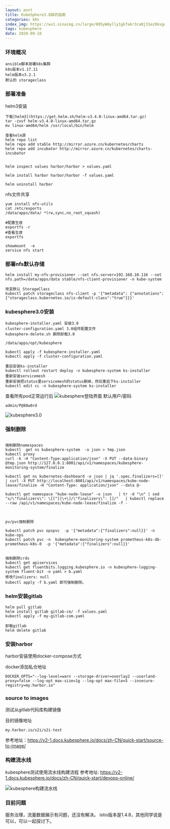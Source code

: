 ```yaml
---
layout: post
title: KubeSphere3.0踩坑指南
categories: k8s
index_img: https://wx1.sinaimg.cn/large/005yWAylly1gkfakr3ca0j31ez0ksgqe.jpg
tags: kubesphere
date: 2020-09-10
---
```


### 环境概况
```
ansible脚本部署k8s集群
k8s版本v1.17.11
helm版本v3.2.1
默认的 storageclass

```
### 部署准备

helm3安装
```
下载[helm3](https://get.helm.sh/helm-v3.4.0-linux-amd64.tar.gz)
tar -zxvf helm-v3.4.0-linux-amd64.tar.gz
mv linux-amd64/helm /usr/local/bin/helm

查看helm源
helm repo list
helm repo add stable http://mirror.azure.cn/kubernetes/charts
helm repo add incubator http://mirror.azure.cn/kubernetes/charts-incubator


helm inspect values harbor/harbor > values.yaml

helm install harbor harbor/harbor -f values.yaml

helm uninstall harbor
```
<!--more-->

nfs文件共享
```
yum install nfs-utils
cat /etc/exports
/data/apps/data/ *(rw,sync,no_root_squash)

#配置生效
exportfs -r
#查看生效
exportfs

showmount  -e
service nfs start

```

### 部署nfs默认存储
```
helm install my-nfs-provisioner --set nfs.server=192.168.10.116 --set nfs.path=/data/apps/data stable/nfs-client-provisioner -n kube-system

改变默认 StorageClass
kubectl patch storageclass nfs-client -p '{"metadata": {"annotations":{"storageclass.kubernetes.io/is-default-class":"true"}}}'
```

### kubesphere3.0安装
```
kubesphere-installer.yaml 安装3.0
cluster-configuration.yaml 3.0组件配置文件
kubesphere-delete.sh 删除卸载3.0

/data/apps/opt/kubesphere

kubectl apply -f kubesphere-installer.yaml
kubectl apply -f cluster-configuration.yaml

重启安装ks-installer
kubectl rollout restart deploy -n kubesphere-system ks-installer
重新安装servicemesh
重新安装把status里servicemesh的status删掉，然后重启下ks-installer
kubectl edit cc -n kubesphere-system ks-installer

```
查看所有pod正常运行后
![kubesphere登陆界面](https://wx2.sinaimg.cn/large/005yWAylly1gkfbaoia8dj319o0jv75b.jpg)
默认用户/密码
```
admin/P@88w0rd
```
![kubesphere3.0](https://wx1.sinaimg.cn/large/005yWAylly1gkfakr3ca0j31ez0ksgqe.jpg)

### 强制删除
```

强制删除namespaces
kubectl  get ns kubesphere-system  -o json > tmp.json
kubectl proxy 
curl -k -H "Content-Type:application/json" -X PUT --data-binary @tmp.json http://127.0.0.1:8001/api/v1/namespaces/kubesphere-monitoring-system/finalize

kubectl get ns kubernetes-dashboard -o json | jq '.spec.finalizers=[]' | curl -X PUT http://localhost:8001/api/v1/namespaces/kube-node-lease/finalize -H "Content-Type: application/json" --data @-

kubectl get namespace "kube-node-lease" -o json   | tr -d "\n" | sed "s/\"finalizers\": \[[^]]\+\]/\"finalizers\": []/"   | kubectl replace --raw /api/v1/namespaces/kube-node-lease/finalize -f -



pv/pvc强制删除

kubectl patch pvc opspvc  -p '{"metadata":{"finalizers":null}}' -n kube-ops
kubectl patch pvc -n  kubesphere-monitoring-system prometheus-k8s-db-prometheus-k8s-0  -p '{"metadata":{"finalizers":null}}'


强制删除crds
kubectl get apiservices
kubectl get fluentbits.logging.kubesphere.io -n kubesphere-logging-system fluent-bit -o yaml > b.yaml
修改finalizers: null
kubectl apply -f b.yaml 即可强制删除。
```


### helm安装gitlab
```
helm pull gitlab
helm install gitlab gitlab-ce/ -f values.yaml
kubectl apply -f my-gitlab-com.yaml

卸载gitlab
helm delete gitlab
```

### 安装harbor
harbor安装使用docker-compose方式

docker添加私仓地址
```
DOCKER_OPTS="--log-level=warn --storage-driver=overlay2 --userland-proxy=false --log-opt max-size=1g --log-opt max-file=5 --insecure-registry=my.harbor.io"
```

### source to images
测试从gitlab代码库构建镜像

目的镜像地址
```
my.harbor.io/s2i/s2i-test
```

参考地址：<https://v2-1.docs.kubesphere.io/docs/zh-CN/quick-start/source-to-image/>

### 构建流水线
kubesphere测试使用流水线构建流程
参考地址: <https://v2-1.docs.kubesphere.io/docs/zh-CN/quick-start/devops-online/>

![kubesphere构建流水线](https://wx1.sinaimg.cn/large/005yWAylly1gkfmhaqyt1j315l0lbtdd.jpg)

### 目前问题
服务治理，流量数据展示有问题，还没有解决。
istio版本是1.4.8，其他同学说是可以，可以一起探讨下。
